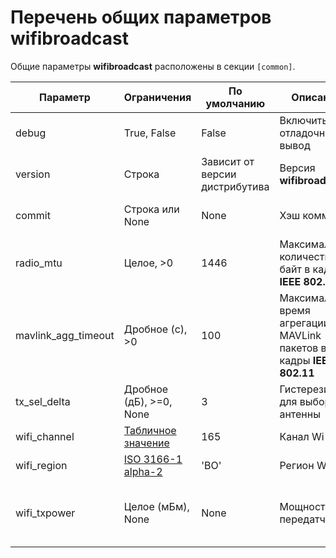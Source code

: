 # Перечень общих параметров wifibroadcast

Общие параметры **wifibroadcast** расположены в секции `[common]`.

| Параметр  | Ограничения | По умолчанию | Описание | Комментарий |
| ------------- | ------------- | ------------- | ------------- | ------------- |
| debug | True, False | False | Включить отладочный вывод | |
| version | Строка | Зависит от версии дистрибутива | Версия **wifibroadcast** | Для внутреннего использования |
| commit | Строка или None | None | Хэш коммита | Для внутреннего использования |
| radio_mtu | Целое, >0 | 1446 | Максимальное количество байт в кадре **IEEE 802.11** | |
| mavlink_agg_timeout | Дробное (с), >0 | 100 | Максимальное время агрегации MAVLink пакетов в кадры **IEEE 802.11** | |
| tx_sel_delta | Дробное (дБ), >=0, None | 3 | Гистерезис для выбора антенны | |
| wifi_channel | [Табличное значение](https://en.wikipedia.org/wiki/List_of_WLAN_channels) | 165 | Канал Wi-Fi | |
| wifi_region | [ISO 3166-1 alpha-2](https://ru.wikipedia.org/wiki/ISO_3166-1_alpha-2) | 'BO' | Регион Wi-Fi | |
| wifi_txpower | Целое (мБм), None | None | Мощность передатчика | Только для **rtl8812au** и некоторых других адаптеров |

